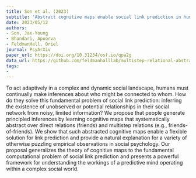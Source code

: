 ```yaml
---
title: Son et al. (2023)
subtitle: 'Abstract cognitive maps enable social link prediction in humans'
date: 2023/05/12
authors:
- Son, Jae-Young
- Bhandari, Apoorva
- FeldmanHall, Oriel
journal: PsyArXiv
paper_url: https://doi.org/10.31234/osf.io/qpa2g
data_url: https://github.com/feldmanhalllab/multistep-relational-abstraction
tags:
-
---
```


To act adaptively in a complex and dynamic social landscape, humans must continually make inferences about who might be connected to whom. How do they solve this fundamental problem of social link prediction: inferring the existence of unobserved or potential relationships in their social network from noisy, limited information? We propose that people generate principled inferences by learning cognitive maps that systematically abstract over direct relations (friends) and multistep relations (e.g., friends-of-friends). We show that such abstracted cognitive maps enable a flexible solution for link prediction and provide a natural explanation for a variety of otherwise puzzling empirical observations in social psychology. Our proposal generalizes the theory of cognitive maps to the fundamental computational problem of social link prediction and presents a powerful framework for understanding the workings of a predictive mind operating within a complex social world.
